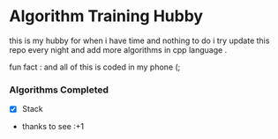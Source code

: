 # Algorithm Training Hubby

this is my hubby for when i have time and nothing to do i try update this repo every night and add more algorithms in cpp language . 

fun fact : and all of this is coded in my phone (;
### Algorithms Completed
- [x] Stack


- thanks to see :+1

